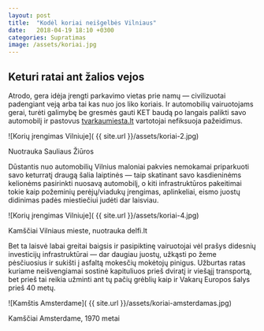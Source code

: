 ```yaml
---
layout: post
title:  "Kodėl koriai neišgelbės Vilniaus"
date:   2018-04-19 18:10 +0300
categories: Supratimas
image: /assets/koriai.jpg
---
```


## Keturi ratai ant žalios vejos

Atrodo, gera idėja įrengti parkavimo vietas prie namų — civilizuotai padengiant veją arba tai kas nuo jos liko koriais. Ir automobilių vairuotojams gerai, turėti galimybę be gresmės gauti KET baudą po langais palikti savo automobilį ir pastovus <a href="https://tvarkaumiesta.lt">tvarkaumiesta.lt</a> vartotojai nefiksuoja pažeidimus.

![Korių įrengimas Vilniuje]( {{ site.url }}/assets/koriai-2.jpg)
<div class="lighter x--pt">
    Nuotrauka Sauliaus Žiūros
</div>

Dūstantis nuo automobilių Vilnius maloniai pakvies nemokamai priparkuoti savo keturratį draugą šalia laiptinės — taip skatinant savo kasdieninėms kelionėms pasirinkti nuosavą automobilį, o kiti infrastruktūros pakeitimai tokie kaip požeminių perėjų/viadukų įrengimas, aplinkeliai, eismo juostų didinimas padės miestiečiui judėti dar laisviau.

![Korių įrengimas Vilniuje]( {{ site.url }}/assets/koriai-4.jpg)
<div class="lighter x--pt">
    Kamščiai Vilniaus mieste, nuotrauka delfi.lt
</div>

Bet ta laisvė labai greitai baigsis ir pasipiktinę vairuotojai vėl prašys didesnių investicijų infrastruktūrai — dar daugiau juostų, užkąsti po žeme pėsčiuosius ir sukišti į asfaltą mokesčių mokėtojų pinigus. Užburtas ratas kuriame neišvengiamai sostinė kapituliuos prieš dviratį ir viešąjį transportą, bet prieš tai reikia užminti ant tų pačių grėblių kaip ir Vakarų Europos šalys prieš 40 metų.

![Kamštis Amsterdame]( {{ site.url }}/assets/koriai-amsterdamas.jpg)
<div class="lighter x--pt">
    Kamščiai Amsterdame, 1970 metai
</div>